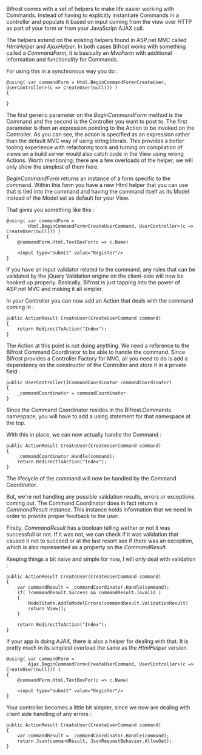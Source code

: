 Bifrost comes with a set of helpers to make life easier working with Commands. Instead of having to explicitly instantiate Commands in a controller and populate it based on input coming from the view over HTTP as part of your form or from your JavaScript AJAX call.

The helpers extend on the existing helpers found in ASP.net MVC called *HtmlHelper* and *AjaxHelper*.
In both cases Bifrost works with something called a *CommandForm*, it is basically an *MvcForm* with additional information and functionality for Commands.

For using this in a synchronous way you do : 

	@using( var commandForm = Html.BeginCommandForm<CreateUser, UserController>(c => CreateUser(null))) ) 
	{
		
	}
	
	
The first generic parameter on the *BeginCommandForm* method is the Command and the second is the Controller you want to post to. The first parameter is then an expression pointing to the Action to be invoked on the Controller. As you can see, the action is specified as an expression rather than the default MVC way of using string literals. This provides a better tooling experience with refactoring tools and turning on compilation of views on a build server would also catch code in the View using wrong Actions.
Worth mentioning; there are a few overloads of the helper, we will only show the simplest of them here.

*BeginCommandForm* returns an instance of a form specific to the command. Within this form you have a new Html helper that you can use that is tied into the command and having the command itself as its Model instead of the Model set as default for your View. 

That gives you something like this : 

	@using( var commandForm = 
			Html.BeginCommandForm<CreateUserCommand, UserController>(c => CreateUser(null))) ) 
	{
		@commandForm.Html.TextBoxFor(c => c.Name)

		<input type="submit" value="Register"/>
	}


If you have an input validator related to the command, any rules that can be validated by the jQuery Validation engine on the client-side will now be hooked up properly. Basically, Bifrost is just tapping into the power of ASP.net MVC and making it all simpler.

In your Controller you can now add an Action that deals with the command coming in : 

	public ActionResult CreateUser(CreateUserCommand command)
	{
		return RedirectToAction("Index");
	}
	
	
The Action at this point is not doing anything. We need a reference to the Bifrost Command Coordinator to be able to handle the command. Since Bifrost provides a Controller Factory for MVC, all you need to do is add a dependency on the constructor of the Controller and store it in a private field : 

	public UserController(ICommandCoordinator commandCoordinator)
	{
		_commandCoordinator = commandCoordinator
	}
	
Since the Command Coordinator resides in the Bifrost.Commands namespace, you will have to add a using statement for that namespace at the top.

With this in place, we can now actually handle the Command :

	public ActionResult CreateUser(CreateUserCommand command)
	{
		_commandCoordinator.Handle(command);
		return RedirectToAction("Index");
	}

The lifecycle of the command will now be handled by the Command Coordinator.

But, we're not handling any possible validation results, errors or exceptions coming out.
The Command Coordinator does in fact return a *CommandResult* instance. This instance holds information that we need in order to provide proper feedback to the user. 

Firstly, *CommandResult* has a boolean telling wether or not it was successfull or not. If it was not, we can check if it was validation that caused it not to succeed or at the last resort see if there was an exception, which is also represented as a property on the *CommandResult*.

Keeping things a bit naive and simple for now, I will only deal with validation : 

	public ActionResult CreateUser(CreateUserCommand command)
	{
		var commandResult = _commandCoordinator.Handle(command);
		if( !commandResult.Success && commandResult.Invalid ) 
		{
			ModelState.AddToModelErrors(commandResult.ValidationResult)
			return View();
		}
			
		return RedirectToAction("Index");
	}


If your app is doing AJAX, there is also a helper for dealing with that. It is pretty much in its simplest overload the same as the *HtmlHelper* version.

	@using( var commandForm = 
			Ajax.BeginCommandForm<CreateUserCommand, UserController>(c => CreateUser(null))) ) 
	{
		@commandForm.Html.TextBoxFor(c => c.Name)

		<input type="submit" value="Register"/>
	}
	
Your controller becomes a little bit simpler, since we now are dealing with client side handling of any errors : 

	public ActionResult CreateUser(CreateUserCommand command)
	{
		var commandResult = _commandCoordinator.Handle(command);
		return Json(commandResult, JsonRequestBehavior.AllowGet);
	}

